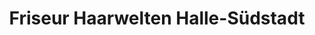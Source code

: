 ---
title: "Friseur Haarwelten Halle-Südstadt"
url: /halle-saale/friseur-haarwelten-halle-suedstadt/
shop: Friseur
---